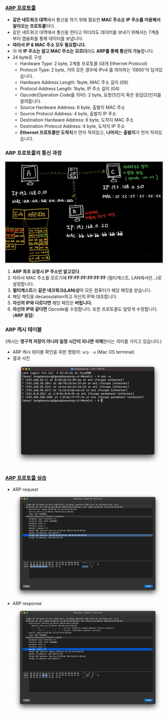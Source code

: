 ### [ARP 프로토콜](https://youtu.be/LDsp-Xb168E?list=PL0d8NnikouEWcF1jJueLdjRIC4HsUlULi)

- **같은 네트워크 대역**에서 통신을 하기 위해 필요한 **MAC 주소**를 **IP 주소를 이용해서 알아오는 프로토콜**이다.
- 같은 네트워크 대역에서 통신을 한다고 하더라도 데이터를 보내기 위해서는 7계층부터 캡슐화를 통해 데이터를 보냅니다.
- **따라서 IP & MAC 주소 모두 필요합니다.**
- 이 때 **IP 주소는 알고 MAC 주소는 모르더**라도 **ARP를 통해 통신이 가능**합니다.
- 24 byte로 구성
  - Hardware Type: 2 byte, 2계층 프로토콜 (대게 Ethernet Protocol)
  - Protocol Type: 2 byte, 거의 모든 경우에 IPv4 를 의미하는 '0800'이 담겨있습니다.
  - Hardware Address Length: 1byte, MAC 주소 길이 (06)
  - Protocol Address Length: 1byte, IP 주소 길이 (04)
  - Opcode(Operation Code를 의미): 2 byte, 요청(1)인지 혹은 응답(2)인지를 알려줍니다.
  - Source Hardware Address: 6 byte, 출발지 MAC 주소
  - Source Protocol Address: 4 byte, 출발지 IP 주소
  - Destination Hardware Address: 6 byte, 도착지 MAC 주소
  - Destination Protocol Address: 4 byte, 도착지 IP 주소
  - **Ethernet 프로토콜만** **도착지**가 먼저 적혀있고, **나머지**는 **출발지**가 먼저 적혀있습니다.

### ARP 프로토콜의 통신 과정

![](imgs/5_ARP_process.jpeg)

1. **ARP 최초 요청시 IP 주소만 알고있다**.
2. 따라서 MAC 주소를 모르기에 **FF:FF:FF:FF:FF:FF** (멀티캐스트, LAN에서만...)로 설정합니다.
3. **멀티캐스트**라 **같은 네크워크(LAN)상**의 모든 컴퓨터가 해당 패킷을 받습니다.
4. 해당 패킷을 decaosulation하고 자신의 IP와 대조합니다.
5. **자신의 IP와 다르다면** 해당 패킷은 **버립니다.**
6. **자신의 IP와 같다면** Opcode를 수정합니다. 또한 프로토콜도 알맞게 수정합니다. (**ARP 응답**)

### ARP 캐시 테이블

(캐시는 **영구적 저장이 아니라 일정 시간이 지나면 삭제**한다는 의미를 가지고 있습니다.)

- ARP 캐시 테이블 확인을 위한 명령어:  `arp -a` (Mac OS terminal)
- 결과 사진
  ![](imgs/5_arp_terminal.png)

### [ARP 프로토콜 실습](https://youtu.be/-M_S50Ga384?list=PL0d8NnikouEWcF1jJueLdjRIC4HsUlULi)

- ARP request
  ![](imgs/5_arp_request.png)
- ARP response
  ![](imgs/5_arp_response.png)

